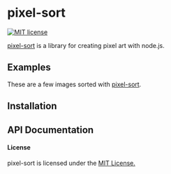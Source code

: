 # pixel-sort
[![MIT license](http://img.shields.io/badge/license-MIT-brightgreen.svg)](http://opensource.org/licenses/MIT)

[pixel-sort](https://www.npmjs.com/package/pixel-sort/) is a library for creating pixel art with node.js.

## Examples
These are a few images sorted with [pixel-sort](https://www.npmjs.com/package/pixel-sort/).


## Installation
## API Documentation

#### License
pixel-sort is licensed under the [MIT License.](https://github.com/schulke-214/pixel-sort/blob/master/LICENSE)